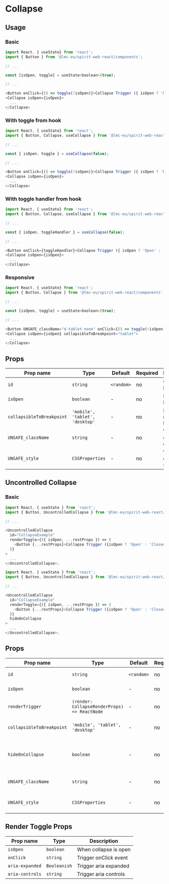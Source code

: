 # Collapse

## Usage

### Basic

```javascript
import React, { useState} from 'react';
import { Button } from '@lmc-eu/spirit-web-react/components';

// ...

const [isOpen, toggle] = useState<boolean>(true);

// ...

<Button onClick={() => toggle(!isOpen)}>Collapse Trigger ({ isOpen ? 'Open' : 'Closed' })</Button>
<Collapse isOpen={isOpen}>
  ...
</Collapse>
```

### With toggle from hook

```javascript
import React, { useState} from 'react';
import { Button, Collapse, useCollapse } from '@lmc-eu/spirit-web-react/components';

// ...

const { isOpen, toggle } = useCollapse(false);

// ...

<Button onClick={() => toggle(!isOpen)}>Collapse Trigger ({ isOpen ? 'Open' : 'Closed' })</Button>
<Collapse isOpen={isOpen}>
  ...
</Collapse>
```

### With toggle handler from hook

```javascript
import React, { useState} from 'react';
import { Button, Collapse, useCollapse } from '@lmc-eu/spirit-web-react/components';

// ...

const { isOpen, toggleHandler } = useCollapse(false);

// ...

<Button onClick={toggleHandler}>Collapse Trigger ({ isOpen ? 'Open' : 'Closed' })</Button>
<Collapse isOpen={isOpen}>
  ...
</Collapse>
```

### Responsive

```javascript
import React, { useState} from 'react';
import { Button, Collapse } from '@lmc-eu/spirit-web-react/components';

// ...

const [isOpen, toggle] = useState<boolean>(true);

// ...

<Button UNSAFE_className="d-tablet-none" onClick={() => toggle(!isOpen)}>Collapse Trigger ({ isOpen ? 'Open' : 'Closed' })</Button>
<Collapse isOpen={isOpen} collapsibleToBreakpoint="tablet">
  ...
</Collapse>
```

## Props

| Prop name                 | Type                            | Default    | Required | Description                      |
| ------------------------- | ------------------------------- | ---------- | -------- | -------------------------------- |
| `id`                      | `string`                        | `<random>` | no       | Component id                     |
| `isOpen`                  | `boolean`                       | -          | no       | Is open on initialization        |
| `collapsibleToBreakpoint` | `'mobile', 'tablet', 'desktop'` | -          | no       | Handle for responsive breakpoint |
| `UNSAFE_className`        | `string`                        | -          | no       | Wrapper custom class name        |
| `UNSAFE_style`            | `CSSProperties`                 | -          | no       | Wrapper custom style             |

## Uncontrolled Collapse

### Basic

```javascript
import React, { useState } from 'react';
import { Button, UncontrolledCollapse } from '@lmc-eu/spirit-web-react/components';

// ...

<UncontrolledCollapse
  id="CollapseExample"
  renderToggle={({ isOpen, ...restProps }) => (
    <Button {...restProps}>Collapse Trigger ({isOpen ? 'Open' : 'Closed'})</Button>
  )}
>
  ...
</UncontrolledCollapse>;
```

```javascript
import React, { useState } from 'react';
import { Button, UncontrolledCollapse } from '@lmc-eu/spirit-web-react/components';

// ...

<UncontrolledCollapse
  id="CollapseExample"
  renderToggle={({ isOpen, ...restProps }) => (
    <Button {...restProps}>Collapse Trigger ({isOpen ? 'Open' : 'Closed'})</Button>
  )}
  hideOnCollapse
>
  ...
</UncontrolledCollapse>;
```

## Props

| Prop name                 | Type                                         | Default    | Required | Description                            |
| ------------------------- | -------------------------------------------- | ---------- | -------- | -------------------------------------- |
| `id`                      | `string`                                     | `<random>` | no       | Component id                           |
| `isOpen`                  | `boolean`                                    | -          | no       | Is open on initialization              |
| `renderTrigger`           | `(render: CollapseRenderProps) => ReactNode` | -          | no       | Properties for trigger render          |
| `collapsibleToBreakpoint` | `'mobile', 'tablet', 'desktop'`              | -          | no       | Handle for responsive breakpoint       |
| `hideOnCollapse`          | `boolean`                                    | -          | no       | Hides button when content is displayed |
| `UNSAFE_className`        | `string`                                     | -          | no       | Wrapper custom classname               |
| `UNSAFE_style`            | `CSSProperties`                              | -          | no       | Wrapper custom style                   |

## Render Toggle Props

| Prop name       | Type         | Description           |
| --------------- | ------------ | --------------------- |
| `isOpen`        | `boolean`    | When collapse is open |
| `onClick`       | `string`     | Trigger onClick event |
| `aria-expanded` | `Booleanish` | Trigger aria expanded |
| `aria-controls` | `string`     | Trigger aria controls |
